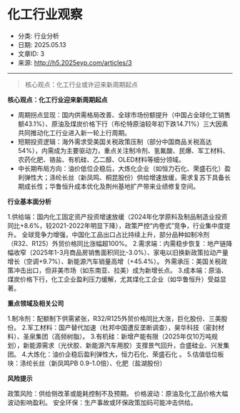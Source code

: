 # 化工行业观察
- 分类: 行业分析
- 日期: 2025.05.13
- 文章ID: 3
- 来源: http://h5.2025eyp.com/articles/3

---

> 核心观点：化工行业或许迎来新周期起点

**核心观点：化工行业迎来新周期起点**

- 周期拐点显现：国内供需格局改善、全球市场份额提升（中国占全球化工销售额43.1%）、原油及煤炭价格下行（布伦特原油较年初下跌14.71%）三大因素共同推动化工行业进入新一轮上行周期。
- 短期投资逻辑：海外需求受美国关税政策压制（部分中国商品关税高达54%），内需成为主要驱动力，重点关注制冷剂、氢氟酸、民爆、军工材料、农药化肥、铬盐、有机硅、乙二醇、OLED材料等细分领域。
- 中长期布局方向：油价低位企稳后，大炼化企业（如恒力石化、荣盛石化）盈利弹性大；涤纶长丝（新凤鸣、桐昆股份）供给增速放缓，需求复苏下具备长期成长性；华鲁恒升成本优化及荆州基地扩产带来业绩修复空间。

**行业基本面分析**

1.供给端：国内化工固定资产投资增速放缓（2024年化学原料及制品制造业投资同比+8.6%，较2021-2022年明显下降），政策严控“内卷式”竞争，行业集中度提升。
全球竞争力增强，中国化工品出口占比持续上升，部分品种如制冷剂（R32、R125）外贸价格同比涨幅超100%。
2.需求端：内需稳步恢复：地产链降幅收窄（2025年1-3月商品房销售面积同比-3.0%）、家电以旧换新政策拉动产量增长（空调+9.7%）、新能源汽车销量高增（+45.4%）。
外需承压：美国关税政策冲击出口，但非美市场（如东南亚、拉美）成为新增长点。
3.成本端：原油、煤炭价格下行，化工企业盈利压力缓解，尤其煤化工企业（如华鲁恒升）受益显著。

**重点领域及相关公司**

1.制冷剂：配额制下供需紧张，R32/R125外贸价格同比大涨，巨化股份、三美股份。
2.军工材料：国产替代加速（杜邦中国遭反垄断调查），昊华科技（密封材料）、圣泉集团（高频树脂）。
3.有机硅：新增产能有限（2025年仅10万吨规划），新能源需求（光伏胶、新能源汽车用胶）支撑景气回升，合盛硅业、兴发集团。
4.大炼化：油价企稳后盈利弹性大，恒力石化、荣盛石化 。
5.估值低位板块：涤纶长丝（新凤鸣PB 0.9-1.0倍）、化肥（盐湖股份）

**风险提示**

政策风险：供给侧改革或能耗控制不及预期。
价格波动：原油及化工品价格大幅波动影响盈利。
安全环保：生产事故或环保政策加码可能冲击供给。
